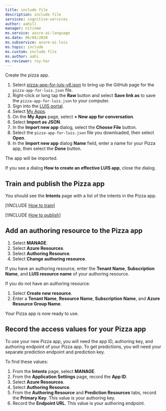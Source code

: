 ```yaml
---
title: include file
description: include file
services: cognitive-services
author: aahill
manager: nitinme
ms.service: azure-ai-language
ms.date: 06/04/2020
ms.subservice: azure-ai-luis
ms.topic: include
ms.custom: include file
ms.author: aahi
ms.reviewer: roy-har
---
```

Create the pizza app.

1. Select [pizza-app-for-luis-v6.json](https://github.com/Azure-Samples/cognitive-services-sample-data-files/blob/master/luis/apps/pizza-app-for-luis-v6.json) to bring up the GitHub page for the `pizza-app-for-luis.json` file.
1. Right-click or long tap the **Raw** button and select **Save link as** to save the `pizza-app-for-luis.json` to your computer.
1. Sign into the [LUIS portal](https://www.luis.ai).
1. Select [My Apps](https://www.luis.ai/applications).
1. On the **My Apps** page, select **+ New app for conversation**.
1. Select **Import as JSON**.
1. In the **Import new app** dialog, select the **Choose File** button.
1. Select the `pizza-app-for-luis.json` file you downloaded, then select **Open**.
1. In the **Import new app** dialog **Name** field, enter a name for your Pizza app, then select the **Done** button.

The app will be imported.

If you see a dialog **How to create an effective LUIS app**, close the dialog.

## Train and publish the Pizza app

You should see the **Intents** page with a list of the intents in the Pizza app.

[!INCLUDE [How to train](howto-train.md)]

[!INCLUDE [How to publish](howto-publish.md)]

## Add an authoring resource to the Pizza app

1. Select **MANAGE**.
1. Select **Azure Resources**.
1. Select **Authoring Resource**.
1. Select **Change authoring resource**.

If you have an authoring resource, enter the **Tenant Name**, **Subscription Name**, and **LUIS resource name** of your authoring resource.

If you do not have an authoring resource:

1. Select **Create new resource**.
1. Enter a **Tenant Name**, **Resource Name**, **Subscription Name**, and **Azure Resource Group Name**.

Your Pizza app is now ready to use.

## Record the access values for your Pizza app

To use your new Pizza app, you will need the app ID, authoring key, and authoring endpoint of your Pizza app. To get predictions, you will need your separate prediction endpoint and prediction key.

To find these values:

1. From the **Intents** page, select **MANAGE**.
1. From the **Application Settings** page, record the **App ID**.
1. Select **Azure Resources**.
1. Select **Authoring Resource**.
1. From the **Authoring Resource** and **Prediction Resources** tabs, record the **Primary Key**. This value is your authoring key.
1. Record the **Endpoint URL**. This value is your authoring endpoint.
